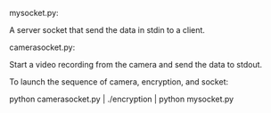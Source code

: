 mysocket.py:

A server socket that send the data in stdin to a client.


camerasocket.py:

Start a video recording from the camera and send the data to stdout.

To launch the sequence of camera, encryption, and socket:

python camerasocket.py | ./encryption | python mysocket.py